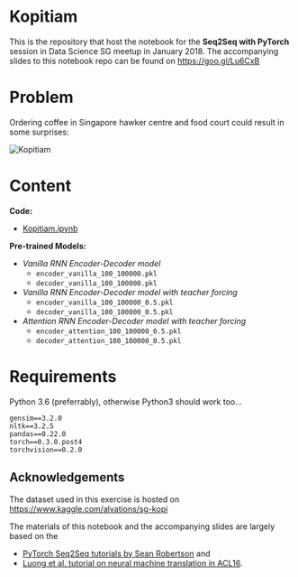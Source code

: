 # Kopitiam

This is the repository that host the notebook for the **Seq2Seq with PyTorch** session in Data Science SG meetup in January 2018. The accompanying slides to this notebook repo can be found on https://goo.gl/Lu6CxB


Problem
====

Ordering coffee in Singapore hawker centre and food court could result in some surprises:

![Kopitiam](https://static.straitstimes.com.sg/sites/default/files/160522_kopi.jpg)


Content
====

**Code:**

 - [Kopitiam.ipynb](https://github.com/alvations/kopitiam/blob/master/Kopitiam.ipynb)

**Pre-trained Models:**

 - *Vanilla RNN Encoder-Decoder model*
   - `encoder_vanilla_100_100000.pkl`
   - `decoder_vanilla_100_100000.pkl`
 - *Vanilla RNN Encoder-Decoder model with teacher forcing*
   - `encoder_vanilla_100_100000_0.5.pkl`
   - `decoder_vanilla_100_100000_0.5.pkl`
 - *Attention RNN Encoder-Decoder model with teacher forcing*
   - `encoder_attention_100_100000_0.5.pkl`
   - `decoder_attention_100_100000_0.5.pkl`

Requirements
====

Python 3.6 (preferrably), otherwise Python3 should work too... 

```
gensim==3.2.0
nltk==3.2.5
pandas==0.22.0
torch==0.3.0.post4
torchvision==0.2.0
```



Acknowledgements
----

The dataset used in this exercise is hosted on https://www.kaggle.com/alvations/sg-kopi

The materials of this notebook and the accompanying slides are largely based on the 

 - [PyTorch Seq2Seq tutorials by Sean Robertson](http://pytorch.org/tutorials/intermediate/seq2seq_translation_tutorial.html) and 
 - [Luong et al. tutorial on neural machine translation in ACL16](https://sites.google.com/site/acl16nmt/home).


